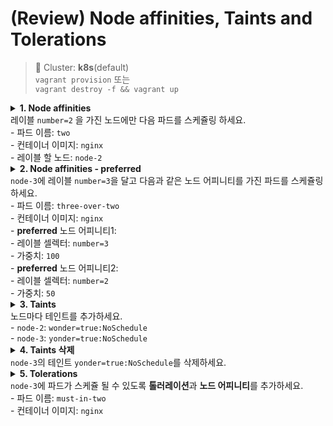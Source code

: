 # (Review) Node affinities, Taints and Tolerations

> 📘 Cluster: **k8s**(default)
<br> `vagrant provision` 또는
<br> `vagrant destroy -f && vagrant up`

<details>
<summary><b>1. Node affinities</b>
<br>  레이블 <code>number=2</code> 을 가진 노드에만 다음 파드를 스케쥴링 하세요.
<br> - 파드 이름: <code>two</code>
<br> - 컨테이너 이미지: <code>nginx</code>
<br> - 레이블 할 노드: <code>node-2</code>
</summary>

```sh
$ k label node node-2 number=2
$ k run two --image=nginx $do > pod-two.yaml
# pod-two.yaml 수정
```

```yaml
apiVersion: v1
kind: Pod
metadata:
  name: two
spec:
  containers:
  - name: two
    image: nginx
  affinity:
    nodeAffinity: # 노드 어피티니 추가
      requiredDuringSchedulingIgnoredDuringExecution:
        nodeSelectorTerms:
        - matchExpressions:
          - key: number
            operator: In
            values:
            - "2"
```

</details>

<details>
<summary><b>2. Node affinities - preferred</b>
<br> <code>node-3</code>에 레이블 <code>number=3</code>을 달고 다음과 같은 노드 어피니티를 가진 파드를 스케쥴링 하세요.
<br> - 파드 이름: <code>three-over-two</code>
<br> - 컨테이너 이미지: <code>nginx</code>
<br> - <b>preferred</b> 노드 어피니티1:
<br>   - 레이블 셀렉터: <code>number=3</code>
<br>   - 가중치: <code>100</code>
<br> - <b>preferred</b> 노드 어피니티2:
<br>   - 레이블 셀렉터: <code>number=2</code>
<br>   - 가중치: <code>50</code>
</summary>

```sh
$ k label node node-3 number=3
$ k run three-over-two --image=nginx $do > pod-three-over-two.yaml
# pod-three-over-two.yaml 수정
```

```yaml
apiVersion: v1
kind: Pod
metadata:
  name: three-over-two
spec:
  containers:
  - name: three-over-two
    image: nginx
  affinity:
    nodeAffinity: # 노드 어피니티 추가
      preferredDuringSchedulingIgnoredDuringExecution:
      - weight: 100 # 노드 어피티니 1
        preference:
          matchExpressions:
          - key: number
            operator: In
            values:
            - "3"
      - weight: 50 # 노드 어피티니 2
        preference:
          matchExpressions:
          - key: number
            operator: In
            values:
            - "2"
```

</details>

<details>
<summary><b>3. Taints</b>
<br> 노드마다 테인트를 추가하세요.
<br> - <code>node-2</code>: <code>wonder=true:NoSchedule</code>
<br> - <code>node-3</code>: <code>yonder=true:NoSchedule</code>
</summary>

```sh
$ k taint node node-2 wonder=true:NoSchedule
$ k taint node node-3 yonder=true:NoSchedule
# 확인
$ k describe node node-2 | grep Taint -A 5
$ k describe node node-3 | grep Taint -A 5
```

</details>

<details>
<summary><b>4. Taints 삭제</b>
<br> <code>node-3</code>의 테인트 <code>yonder=true:NoSchedule</code>를 삭제하세요.
</summary>

```sh
$ k taint node node-2 yonder=true:NoSchedule-
# 확인
$ k describe node node-2 | grep Taint -A 5
```

</details>

<details>
<summary><b>5. Tolerations</b>
<br> <code>node-3</code>에 파드가 스케쥴 될 수 있도록 <b>톨러레이션</b>과 <b>노드 어피니티</b>를 추가하세요.
<br> - 파드 이름: <code>must-in-two</code>
<br> - 컨테이너 이미지: <code>nginx</code>
</summary>

```sh
$ k run must-in-two --image=nginx $do > pod-must-in-two.yaml
# pod-must-in-two.yaml 수정
```

```yaml
apiVersion: v1
kind: Pod
metadata:
  name: must-in-two
spec:
  containers:
  - name: must-in-two
    image: nginx
  tolerations: # 톨러레이션 추가
  - key: wonder
    operator: Exists
    effect: NoSchedule
  affinity: # 노드 어피니티 추가
    nodeAffinity:
      requiredDuringSchedulingIgnoredDuringExecution:
        nodeSelectorTerms:
        - matchExpressions:
          - key: number
            operator: In
            values:
            - "2"
```

</details>
